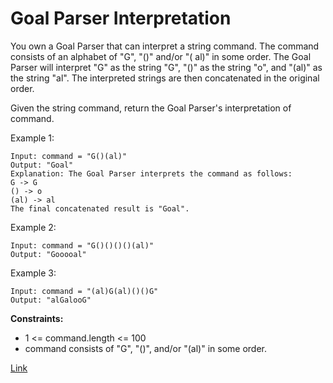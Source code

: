 # Goal Parser Interpretation

You own a Goal Parser that can interpret a string command. The command consists of an alphabet of "G", "()" and/or "(
al)" in some order. The Goal Parser will interpret "G" as the string "G", "()" as the string "o", and "(al)" as the
string "al". The interpreted strings are then concatenated in the original order.

Given the string command, return the Goal Parser's interpretation of command.

Example 1:

```
Input: command = "G()(al)"
Output: "Goal"
Explanation: The Goal Parser interprets the command as follows:
G -> G
() -> o
(al) -> al
The final concatenated result is "Goal".
```

Example 2:

```
Input: command = "G()()()()(al)"
Output: "Gooooal"
```

Example 3:

```
Input: command = "(al)G(al)()()G"
Output: "alGalooG"
```

**Constraints:**

- 1 <= command.length <= 100
- command consists of "G", "()", and/or "(al)" in some order.

[Link](https://leetcode.com/problems/goal-parser-interpretation/)